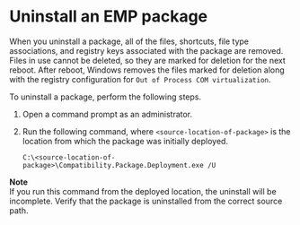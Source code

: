 # Uninstall an EMP package<a name="emp-uninstall"></a>

When you uninstall a package, all of the files, shortcuts, file type associations, and registry keys associated with the package are removed\. Files in use cannot be deleted, so they are marked for deletion for the next reboot\. After reboot, Windows removes the files marked for deletion along with the registry configuration for `Out of Process COM virtualization`\.

To uninstall a package, perform the following steps\.

1. Open a command prompt as an administrator\.

1. Run the following command, where `<source-location-of-package>` is the location from which the package was initially deployed\.

   ```
   C:\<source-location-of-package>\Compatibility.Package.Deployment.exe /U
   ```
**Note**  
If you run this command from the deployed location, the uninstall will be incomplete\. Verify that the package is uninstalled from the correct source path\.
